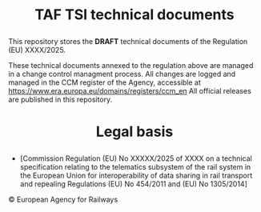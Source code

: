 # <p align="center">TAF TSI technical documents</p>
  
This repository stores the <b>DRAFT</b> technical documents of the Regulation (EU) XXXX/2025.

These technical documents annexed to the regulation above are managed in a change control managment process. All changes are logged and managed in the CCM register of the Agency, accessible at https://www.era.europa.eu/domains/registers/ccm_en All official releases are published in this repository.

# <p align="center">Legal basis</p>
    
- [Commission Regulation (EU) No XXXXX/2025 of XXXX on a technical specification relating to the telematics subsystem of the rail system in the European Union for interoperability of data sharing in rail transport and repealing Regulations (EU) No 454/2011 and (EU) No 1305/2014]

© European Agency for Railways

